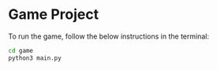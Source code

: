 # Game Project

To run the game, follow the below instructions in the terminal:

```sh
cd game
python3 main.py
```